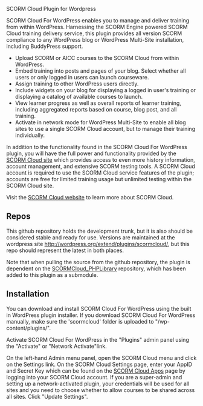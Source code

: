 SCORM Cloud Plugin for Wordpress

SCORM Cloud For WordPress enables you to manage and deliver training from within WordPress.  Harnessing the SCORM Engine powered SCORM Cloud training delivery service, this plugin provides all version SCORM compliance to any WordPress blog or WordPress Multi-Site installation, including BuddyPress support.


*   Upload SCORM or AICC courses to the SCORM Cloud from within WordPress.
*   Embed training into posts and pages of your blog. Select whether all users or only logged in users can launch courseware.
*   Assign training to other WordPress users directly.
*   Include widgets on your blog for displaying a logged in user's training or displaying a catalog of available courses to launch.
*   View learner progress as well as overall reports of learner training, including aggregated reports based on course, blog post, and all training.
*   Activate in network mode for WordPress Multi-Site to enable all blog sites to use a single SCORM Cloud account, but to manage their training individually.  

In addition to the functionality found in the SCORM Cloud For WordPress plugin, you will have the full power and functionality provided by the <a href='https://cloud.scorm.com/sc/guest/SignInForm'>SCORM Cloud site</a> which provides access to even more history information, account management, and extensive SCORM testing tools. A SCORM Cloud account is required to use the SCORM Cloud service features of the plugin; accounts are free for limited training usage but unlimited testing within the SCORM Cloud site.

Visit the <a href='http://www.scorm.com/scorm-solved/scorm-cloud/'>SCORM Cloud website</a> to learn more about SCORM Cloud.

## Repos

This github repository holds the development trunk, but it is also should be considered stable and ready for use.  Versions are maintained at the wordpress site <http://wordpress.org/extend/plugins/scormcloud/>, but this repo should represent the latest in both places.

Note that when pulling the source from the github repository, the plugin is dependent on the <a href='https://github.com/RusticiSoftware/SCORMCloud_PHPLibrary'>SCORMCloud_PHPLibrary</a> repository, which has been added to this plugin as a submodule.

## Installation

You can download and install SCORM Cloud For WordPress using the built in WordPress plugin installer. If you download SCORM Cloud For WordPress manually, make sure the 'scormcloud' folder is uploaded to "/wp-content/plugins/".

Activate SCORM Cloud For WordPress in the "Plugins" admin panel using the "Activate" or "Network Activate"link. 

On the left-hand Admin menu panel, open the SCORM Cloud menu and click on the Settings link.  On the SCORM Cloud Settings page, enter your AppID and Secret Key which can be found on the <a href='http://cloud.scorm.com/sc/user/Apps'>SCORM Cloud Apps</a> page by logging into your SCORM Cloud account.  If you are a super-admin and setting up a network-activated plugin, your credentials will be used for all sites and you need to choose whether to allow courses to be shared across all sites.  Click "Update Settings".